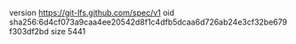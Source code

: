 version https://git-lfs.github.com/spec/v1
oid sha256:6d4cf073a9caa4ee20542d8f1c4dfb5dcaa6d726ab24e3cf32be679f303df2bd
size 5441
